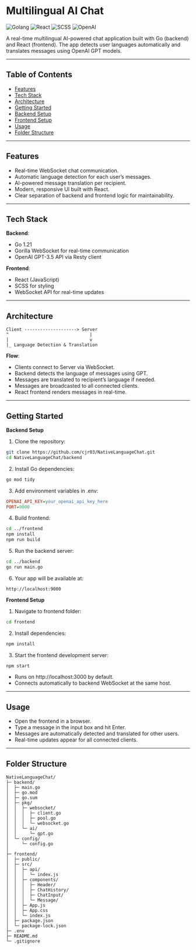 # Multilingual AI Chat
![Golang](https://img.shields.io/badge/Golang-deepskyblue)
![React](https://img.shields.io/badge/React-dodgerblue)
![SCSS](https://img.shields.io/badge/SCSS-blue)
![OpenAI](https://img.shields.io/badge/OpenAI-green)

A real-time multilingual AI-powered chat application built with Go (backend) and React (frontend). The app detects user languages automatically and translates messages using OpenAI GPT models.

---

## Table of Contents

- [Features](#Features)
- [Tech Stack](#Tech-Stack)
- [Architecture](#Architecture)
- [Getting Started](#Getting-Started)
- [Backend Setup](#Backend-Setup)
- [Frontend Setup](#Frontend-Setup)
- [Usage](#Usage)
- [Folder Structure](#Folder-Structure)

---

## Features

- Real-time WebSocket chat communication.
- Automatic language detection for each user’s messages.
- AI-powered message translation per recipient.
- Modern, responsive UI built with React.
- Clear separation of backend and frontend logic for maintainability.

---

## Tech Stack

**Backend**:
- Go 1.21
- Gorilla WebSocket for real-time communication
- OpenAI GPT-3.5 API via Resty client

**Frontend**:
- React (JavaScript)
- SCSS for styling
- WebSocket API for real-time updates

---

## Architecture
```plaintext
Client --------------------> Server
^                               |
|                               v
|_ Language Detection & Translation
```
**Flow**:
- Clients connect to Server via WebSocket.
- Backend detects the language of messages using GPT.
- Messages are translated to recipient’s language if needed.
- Messages are broadcasted to all connected clients.
- React frontend renders messages in real-time.

---

## Getting Started

**Backend Setup**
1. Clone the repository:
```bash
git clone https://github.com/cjr03/NativeLanguageChat.git
cd NativeLanguageChat/backend
```
2. Install Go dependencies:
```bash
go mod tidy
```
3. Add environment variables in .env:
```ini
OPENAI_API_KEY=your_openai_api_key_here
PORT=9000
```
4. Build frontend:
```bash
cd ../frontend
npm install
npm run build
```
5. Run the backend server:
```bash
cd ../backend
go run main.go
```
6. Your app will be available at:
```arduino
http://localhost:9000
```

**Frontend Setup**
1. Navigate to frontend folder:
```bash
cd frontend
```
2. Install dependencies:
```bash
npm install
```
3. Start the frontend development server:
```bash
npm start
```
- Runs on http://localhost:3000 by default.
- Connects automatically to backend WebSocket at the same host.

---

## Usage

- Open the frontend in a browser.
- Type a message in the input box and hit Enter.
- Messages are automatically detected and translated for other users.
- Real-time updates appear for all connected clients.

---

## Folder Structure

```plaintext
NativeLanguageChat/
├─ backend/
│  ├─ main.go
│  ├─ go.mod
│  ├─ go.sum
│  ├─ pkg/
│  │  ├─ websocket/
│  │  │  ├─ client.go
│  │  │  ├─ pool.go
│  │  │  └─ websocket.go
│  │  └─ ai/
│  │     └─ gpt.go
│  └─ config/
│     └─ config.go
│                
├─ frontend/
│  ├─ public/
│  ├─ src/
│  │  ├─ api/
│  │  │  └─ index.js
│  │  ├─ components/
│  │  │  ├─ Header/
│  │  │  ├─ ChatHistory/
│  │  │  ├─ ChatInput/
│  │  │  └─ Message/
│  │  ├─ App.js
│  │  ├─ App.css
│  │  └─ index.js
│  ├─ package.json
│  └─ package-lock.json
├─ .env
├─ README.md
└─ .gitignore
```

